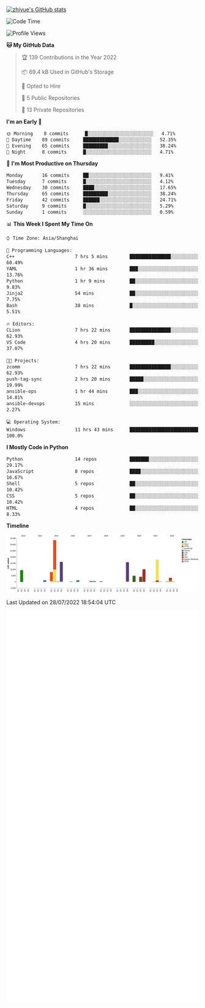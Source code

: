 
[![zhiyue's GitHub stats](https://github-readme-stats.vercel.app/api?username=zhiyue)](https://github.com/anuraghazra/github-readme-stats&&show_icons=true)

<!--START_SECTION:waka-->
![Code Time](http://img.shields.io/badge/Code%20Time-0%20secs-blue)

![Profile Views](http://img.shields.io/badge/Profile%20Views-0-blue)

**🐱 My GitHub Data** 

> 🏆 139 Contributions in the Year 2022
 > 
> 📦 69.4 kB Used in GitHub's Storage 
 > 
> 💼 Opted to Hire
 > 
> 📜 5 Public Repositories 
 > 
> 🔑 13 Private Repositories  
 > 
**I'm an Early 🐤** 

```text
🌞 Morning    8 commits      █░░░░░░░░░░░░░░░░░░░░░░░░   4.71% 
🌆 Daytime    89 commits     █████████████░░░░░░░░░░░░   52.35% 
🌃 Evening    65 commits     █████████░░░░░░░░░░░░░░░░   38.24% 
🌙 Night      8 commits      █░░░░░░░░░░░░░░░░░░░░░░░░   4.71%

```
📅 **I'm Most Productive on Thursday** 

```text
Monday       16 commits     ██░░░░░░░░░░░░░░░░░░░░░░░   9.41% 
Tuesday      7 commits      █░░░░░░░░░░░░░░░░░░░░░░░░   4.12% 
Wednesday    30 commits     ████░░░░░░░░░░░░░░░░░░░░░   17.65% 
Thursday     65 commits     █████████░░░░░░░░░░░░░░░░   38.24% 
Friday       42 commits     ██████░░░░░░░░░░░░░░░░░░░   24.71% 
Saturday     9 commits      █░░░░░░░░░░░░░░░░░░░░░░░░   5.29% 
Sunday       1 commits      ░░░░░░░░░░░░░░░░░░░░░░░░░   0.59%

```


📊 **This Week I Spent My Time On** 

```text
⌚︎ Time Zone: Asia/Shanghai

💬 Programming Languages: 
C++                      7 hrs 5 mins        ███████████████░░░░░░░░░░   60.49% 
YAML                     1 hr 36 mins        ███░░░░░░░░░░░░░░░░░░░░░░   13.76% 
Python                   1 hr 9 mins         ██░░░░░░░░░░░░░░░░░░░░░░░   9.83% 
Jinja2                   54 mins             ██░░░░░░░░░░░░░░░░░░░░░░░   7.75% 
Bash                     38 mins             █░░░░░░░░░░░░░░░░░░░░░░░░   5.51%

🔥 Editors: 
CLion                    7 hrs 22 mins       ███████████████░░░░░░░░░░   62.93% 
VS Code                  4 hrs 20 mins       █████████░░░░░░░░░░░░░░░░   37.07%

🐱‍💻 Projects: 
zcomm                    7 hrs 22 mins       ███████████████░░░░░░░░░░   62.93% 
push-tag-sync            2 hrs 20 mins       █████░░░░░░░░░░░░░░░░░░░░   19.99% 
ansible-ops              1 hr 44 mins        ███░░░░░░░░░░░░░░░░░░░░░░   14.81% 
ansible-devops           15 mins             ░░░░░░░░░░░░░░░░░░░░░░░░░   2.27%

💻 Operating System: 
Windows                  11 hrs 43 mins      █████████████████████████   100.0%

```

**I Mostly Code in Python** 

```text
Python                   14 repos            ███████░░░░░░░░░░░░░░░░░░   29.17% 
JavaScript               8 repos             ████░░░░░░░░░░░░░░░░░░░░░   16.67% 
Shell                    5 repos             ██░░░░░░░░░░░░░░░░░░░░░░░   10.42% 
CSS                      5 repos             ██░░░░░░░░░░░░░░░░░░░░░░░   10.42% 
HTML                     4 repos             ██░░░░░░░░░░░░░░░░░░░░░░░   8.33%

```


**Timeline**

![Chart not found](https://raw.githubusercontent.com/zhiyue/zhiyue/main/charts/bar_graph.png) 


 Last Updated on 28/07/2022 18:54:04 UTC
<!--END_SECTION:waka-->

<!-- [![Top Langs](https://github-readme-stats.vercel.app/api/top-langs/?username=zhiyue)](https://github.com/anuraghazra/github-readme-stats) -->

![](./github-metrics.svg)

